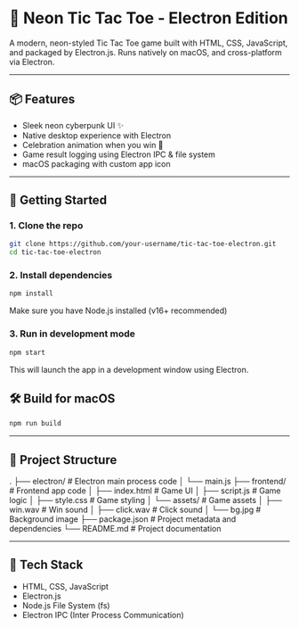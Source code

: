 # 🔮 Neon Tic Tac Toe - Electron Edition

A modern, neon-styled Tic Tac Toe game built with HTML, CSS, JavaScript, and packaged by Electron.js. Runs natively on macOS, and cross-platform via Electron.
___

## 📦 Features

- Sleek neon cyberpunk UI ✨
- Native desktop experience with Electron
- Celebration animation when you win 🎉
- Game result logging using Electron IPC & file system
- macOS packaging with custom app icon

---

## 🚀 Getting Started

### 1. Clone the repo

```bash
git clone https://github.com/your-username/tic-tac-toe-electron.git
cd tic-tac-toe-electron
```
### 2. Install dependencies
```bash
npm install
```
Make sure you have Node.js installed (v16+ recommended)
### 3. Run in development mode
```bash
npm start
```
This will launch the app in a development window using Electron.
## 🛠 Build for macOS
```bash
npm run build
```

---

## 📁 Project Structure

.
├── electron/                # Electron main process code
│   └── main.js
├── frontend/                # Frontend app code
│   ├── index.html           # Game UI
│   ├── script.js            # Game logic
│   ├── style.css            # Game styling
│   └── assets/              # Game assets
│       ├── win.wav          # Win sound
│       ├── click.wav        # Click sound
│       └── bg.jpg           # Background image
├── package.json             # Project metadata and dependencies
└── README.md                # Project documentation

___

## 🧩 Tech Stack
- HTML, CSS, JavaScript
- Electron.js
- Node.js File System (fs)
- Electron IPC (Inter Process Communication)

